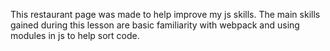 This restaurant page was made to help improve my js skills. The main skills gained during this lesson are basic familiarity with webpack and using modules in js to help sort code.